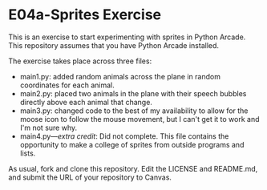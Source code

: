 # E04a-Sprites Exercise

This is an exercise to start experimenting with sprites in Python Arcade. This repository assumes that you have Python Arcade installed.

The exercise takes place across three files:

 * main1.py:
   added random animals across the plane in random coordinates for each animal.
 * main2.py:
   placed two animals in the plane with their speech bubbles directly above each animal that change.
 * main3.py:
   changed code to the best of my availability to allow for the moose icon to follow the mouse movement, but I can't get it to work and I'm not sure why. 
 * main4.py—*extra credit*:
  Did not complete. This file contains the opportunity to make a college of sprites from outside programs and lists. 

As usual, fork and clone this repository. Edit the LICENSE and README.md, and submit the URL of your repository to Canvas.
